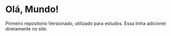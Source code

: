 # Olá, Mundo!
 Primeiro repositorio Versionado, utilizado para estudos.
Essa linha adicionei diretamente no site.
